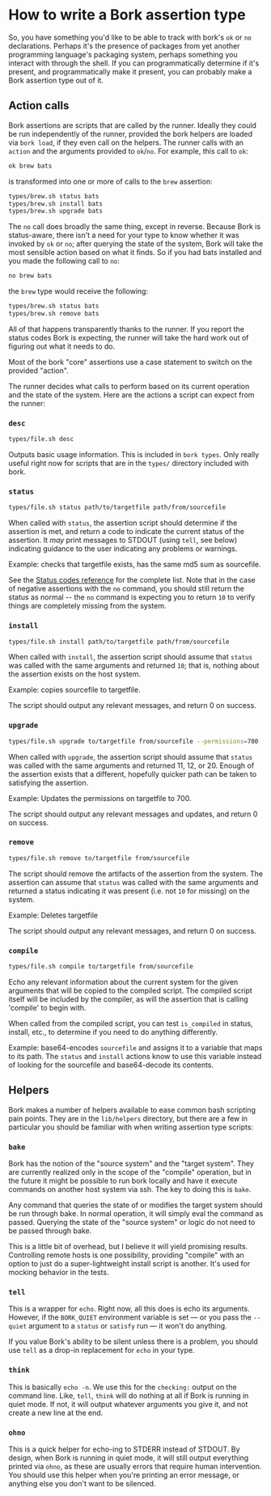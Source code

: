 # How to write a Bork assertion type

So, you have something you'd like to be able to track with bork's `ok` or `no` declarations. Perhaps it's the presence of packages from yet another programming language's packaging system, perhaps something you interact with through the shell. If you can programmatically determine if it's present, and programmatically make it present, you can probably make a Bork assertion type out of it.

## Action calls

Bork assertions are scripts that are called by the runner. Ideally they could be run independently of the runner, provided the bork helpers are loaded via `bork load`, if they even call on the helpers. The runner calls with an `action` and the arguments provided to `ok`/`no`. For example, this call to `ok`:

```bash
ok brew bats
```

is transformed into one or more of calls to the `brew` assertion:

```bash
types/brew.sh status bats
types/brew.sh install bats
types/brew.sh upgrade bats
```

The `no` call does broadly the same thing, except in reverse. Because Bork is status-aware, there isn't a need for your type to know whether it was invoked by `ok` or `no`; after querying the state of the system, Bork will take the most sensible action based on what it finds. So if you had bats installed and you made the following call to `no`:

```bash
no brew bats
```

the `brew` type would receive the following:

```bash
types/brew.sh status bats
types/brew.sh remove bats
```

All of that happens transparently thanks to the runner. If you report the status codes Bork is expecting, the runner will take the hard work out of figuring out what it needs to do.

Most of the bork "core" assertions use a case statement to switch on the provided "action".

The runner decides what calls to perform based on its current operation and the state of the system. Here are the actions a script can expect from the runner:

### `desc`

```bash
types/file.sh desc
```

Outputs basic usage information. This is included in `bork types`. Only really useful right now for scripts that are in the `types/` directory included with bork.

### `status`

```bash
types/file.sh status path/to/targetfile path/from/sourcefile
```

When called with `status`, the assertion script should determine if the assertion is met, and return a code to indicate the current status of the assertion. It _may_ print messages to STDOUT (using `tell`, see below) indicating guidance to the user indicating any problems or warnings.

Example: checks that targetfile exists, has the same md5 sum as sourcefile.

See the [Status codes reference](./assertion_status_codes) for the complete list. Note that in the case of negative assertions with the `no` command, you should still return the status as normal -- the `no` command is expecting you to return `10` to verify things are completely missing from the system.

### `install`

```bash
types/file.sh install path/to/targetfile path/from/sourcefile
```

When called with `install`, the assertion script should assume that `status` was called with the same arguments and returned `10`; that is, nothing about the assertion exists on the host system.

Example: copies sourcefile to targetfile.

The script should output any relevant messages, and return 0 on success.

### `upgrade`

```bash
types/file.sh upgrade to/targetfile from/sourcefile --permissions=700
```

When called with `upgrade`, the assertion script should assume that `status` was called with the same arguments and returned 11, 12, or 20. Enough of the assertion exists that a different, hopefully quicker path can be taken to satisfying the assertion.

Example: Updates the permissions on targetfile to 700.

The script should output any relevant messages and updates, and return 0 on success.

### `remove`

```bash
types/file.sh remove to/targetfile from/sourcefile
```

The script should remove the artifacts of the assertion from the system. The assertion can assume that `status` was called with the same arguments and returned a status indicating it was present (i.e. not `10` for missing) on the system.

Example: Deletes targetfile

The script should output any relevant messages, and return 0 on success.

### `compile`

```bash
types/file.sh compile to/targetfile from/sourcefile
```

Echo any relevant information about the current system for the given arguments that will be copied to the compiled script. The compiled script itself will be included by the compiler, as will the assertion that is calling 'compile' to begin with.

When called from the compiled script, you can test `is_compiled` in status, install, etc., to determine if you need to do anything differently.

Example: base64-encodes `sourcefile` and assigns it to a variable that maps to its path. The `status` and `install` actions know to use this variable instead of looking for the sourcefile and base64-decode its contents.

## Helpers

Bork makes a number of helpers available to ease common bash scripting pain points. They are in the `lib/helpers` directory, but there are a few in particular you should be familiar with when writing assertion type scripts:

### `bake`

Bork has the notion of the "source system" and the "target system". They are currently realized only in the scope of the "compile" operation, but in the future it might be possible to run bork locally and have it execute commands on another host system via ssh. The key to doing this is `bake`.

Any command that queries the state of or modifies the target system should be run through bake. In normal operation, it will simply eval the command as passed. Querying the state of the "source system" or logic do not need to be passed through bake.

This is a little bit of overhead, but I believe it will yield promising results. Controlling remote hosts is one possibility, providing "compile" with an option to just do a super-lightweight install script is another. It's used for mocking behavior in the tests.

### `tell`

This is a wrapper for `echo`. Right now, all this does is echo its arguments. However, if the `BORK_QUIET` environment variable is set — or you pass the `--quiet` argument to a `status` or `satisfy` run — it won't do anything.

If you value Bork's ability to be silent unless there is a problem, you should use `tell` as a drop-in replacement for `echo` in your type.

### `think`

This is basically `echo -n`. We use this for the `checking:` output on the command line. Like, `tell`, `think` will do nothing at all if Bork is running in quiet mode. If not, it will output whatever arguments you give it, and not create a new line at the end.

### `ohno`

This is a quick helper for echo-ing to STDERR instead of STDOUT. By design, when Bork is running in quiet mode, it will still output everything printed via `ohno`, as these are usually errors that require human intervention. You should use this helper when you're printing an error message, or anything else you don't want to be silenced.